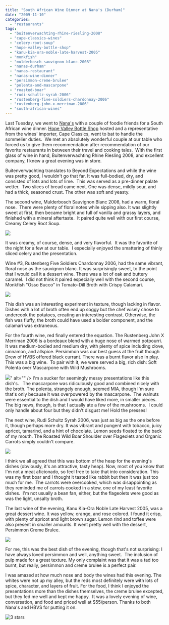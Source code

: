 ```yaml
---
title: "South African Wine Dinner at Nana's (Durham)"
date: "2009-11-10"
categories:
  - "restaurants"
tags:
  - "buitenverwachting-rhine-riesling-2008"
  - "cape-classics-wines"
  - "celery-root-soup"
  - "hope-valley-bottle-shop"
  - "kanu-kia-ora-noble-late-harvest-2005"
  - "monkfish"
  - "mulderbosch-sauvignon-blanc-2008"
  - "nanas-durham"
  - "nanas-restaurant"
  - "nanas-wine-dinner"
  - "persimmon-creme-brulee"
  - "polenta-and-mascarpone"
  - "roasted-boar"
  - "rudi-schultz-syrah-2006"
  - "rustenberg-five-soldiers-chardonnay-2006"
  - "rustenberg-john-x-merriman-2006"
  - "south-african-wines"
---
```


Last Tuesday, we went to [Nana's](http://www.nanasdurham.com) with a couple of foodie friends for a South African wine dinner. [Hope Valley Bottle Shop](http://www.hvbottleshop.com) hosted and a representative from the wines' importer, Cape Classics, went to bat to handle the sommelier duties.  We met an absolutely wonderful couple at our table who forced us to give them recommendation after recommendation of our favorite restaurants in between their travel and cooking tales.  With the first glass of wine in hand, Buitenverwachting Rhine Riesling 2008, and excellent company, I knew a great evening was in store.

Buitenverwachting translates to Beyond Expectations and while the wine was pretty good, I wouldn't go that far. It was full-bodied, dry, and consisted of lots and lots of lime.  This was served as a pre-dinner palate wetter.  Two slices of bread came next. One was dense, mildly sour, and had a thick, seasoned crust. The other was soft and yeasty.

The second wine, Mulderbosch Sauvignon Blanc 2008, had a warm, floral nose.  There were plenty of floral notes while sipping also. It was slightly sweet at first, then became bright and full of vanilla and grassy layers, and finished with a mineral aftertaste.  It paired quite well with our first course, Creamy Celery Root Soup.

![](http://www.thegourmez.com/gourmez/photos/nanas001.jpg)

It was creamy, of course, dense, and very flavorful.  It was the favorite of the night for a few at our table.  I especially enjoyed the smattering of thinly sliced celery and the presentation.

Wine #3, Rustenberg Five Soldiers Chardonnay 2006, had the same vibrant, floral nose as the sauvignon blanc. It was surprisingly sweet, to the point that I would call it a dessert wine. There was a lot of oak and buttery caramel.  I did not think it paired especially well with the second course, Monkfish "Osso Bucco" in Tomato-Dill Broth with Crispy Calamari.

![](http://www.thegourmez.com/gourmez/photos/nanas003.jpg)

This dish was an interesting experiment in texture, though lacking in flavor. Dishes with a lot of broth often end up soggy but the chef wisely chose to undercook the potatoes, creating an interesting contrast. Otherwise, the fish was fluffy, the broth could have used a bolder component, and the calamari was extraneous.

For the fourth wine, red finally entered the equation. The Rustenberg John X Merriman 2006 is a bordeaux blend with a huge nose of warmed potpourri.  It was medium-bodied and medium dry, with plenty of spice including clove, cinnamon, and allspice. Persimmon was our best guess at the fruit though Drew of HVBS offered black currant. There was a burnt flavor also in play. This was a big wine.  To pair with it, we were served a big, rich dish: Soft Polenta over Mascarpone with Wild Mushrooms.

![](http://www.thegourmez.com/gourmez/photos/nanas007.jpg)" alt="" /> I'm a sucker for seemingly messy presentations like this dish's.   The mascarpone was ridiculously good and combined nicely with the broth. The polenta, strangely enough, seemed MIA, though I'm sure that's only because it was overpowered by the mascarpone.  The walnuts were essential to the dish and I would have liked more, in smaller pieces.  The big news, though, is that I actually ate a few of the mushrooms.  I could only handle about four but they didn't disgust me! Hold the presses!

The next wine, Rudi Schultz Syrah 2006, was just as big as the one before it, though perhaps more dry. It was vibrant and pungent with tobacco, juicy apricot, tamarind, and a hint of chocolate. Lemon seeds floated to the back of my mouth. The Roasted Wild Boar Shoulder over Flageolets and Organic Carrots simply couldn't compare.

![](http://www.thegourmez.com/gourmez/photos/nanas010.jpg)

I think we all agreed that this was bottom of the heap for the evening's dishes (obviously, it's an attractive, tasty heap). Now, most of you know that I'm not a meat aficionado, so feel free to take that into consideration. This was my first boar and I thought it tasted like rabbit but then it was just too much for me.  The carrots were overcooked, which was disappointing as they reminded me of carrots cooked in a stew, one of my least favorite dishes.  I'm not usually a bean fan, either, but the flageolets were good as was the light, unsalty broth.

The last wine of the evening, Kanu Kia-Ora Noble Late Harvest 2005, was a great dessert wine. It was yellow, orange, and rose colored. I found it crisp, with plenty of apricot and light brown sugar. Lemon rind and toffee were also present in smaller amounts. It went pretty well with the dessert, Persimmon Creme Brulee.

![](http://www.thegourmez.com/gourmez/photos/nanas015.jpg)

For me, this was the best dish of the evening, though that's not surprising: I have always loved persimmon and well, anything sweet.  The inclusion of pulp made for a great texture. My only complaint was that it was a tad too burnt, but really, persimmon and creme brulee is a perfect pair.

I was amazed at how much nose and body the wines had this evening. The whites were not up my alley, but the reds most definitely were with lots of spice, character, and layers of fruit. For the food, I think I enjoyed the presentations more than the dishes themselves, the creme brulee excepted, but they fed me well and kept me happy.  It was a lovely evening of wine, conversation, and food and priced well at $55/person. Thanks to both Nana's and HBVS for putting it on.




<div class="caption">

![3 stars](http://s3.amazonaws.com/thegourmez-wpmedia/2009/02/rating_avocado1.gif "rating_avocado1")</div>

